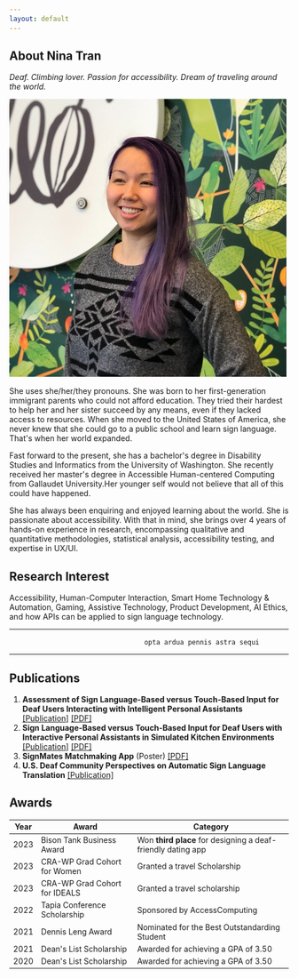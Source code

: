 ```yaml
---
layout: default
---
```

## About Nina Tran
*Deaf. Climbing lover. Passion for accessibility. Dream of traveling around the world.*

<img class="profile-picture" src="prof_pic.jpg">

She uses she/her/they pronouns. She was born to her first-generation immigrant parents who could not afford education. They tried their hardest to help her and her sister succeed by any means, even if they lacked access to resources. When she moved to the United States of America, she never knew that she could go to a public school and learn sign language. That's when her world expanded. 

Fast forward to the present, she has a bachelor's degree in Disability Studies and Informatics from the University of Washington. She recently received her master's degree in Accessible Human-centered Computing from Gallaudet University.Her younger self would not believe that all of this could have happened. 

She has always been enquiring and enjoyed learning about the world. She is passionate about accessibility. With that in mind, she brings over 4 years of hands-on experience in research, encompassing qualitative and quantitative methodologies, statistical analysis, accessibility testing, and expertise in UX/UI. 

## Research Interest

Accessibility, Human-Computer Interaction, Smart Home Technology & Automation, Gaming, Assistive Technology, Product Development, AI Ethics, and how APIs can be applied to sign language technology. 

---
                                      opta ardua pennis astra sequi 

---

## Publications

1. **Assessment of Sign Language-Based versus Touch-Based Input for Deaf Users Interacting with Intelligent Personal Assistants** [[Publication]](https://doi.org/10.1145/3613904.3642094) [[PDF]](alexapdf.pdf)
3. **Sign Language-Based versus Touch-Based Input for Deaf Users with Interactive Personal Assistants in Simulated Kitchen Environments** [[Publication]](https://doi.org/10.1145/3613905.3651075) [[PDF]](alexa2pdf.pdf)
4. **SignMates Matchmaking App** (Poster) [[PDF]](ngaposter.pdf)
5. **U.S. Deaf Community Perspectives on Automatic Sign Language Translation** [[Publication]](https://doi.org/10.1145/3597638.3614507)
   
## Awards

Year | Award | Category
-----|-------|--------
2023 | Bison Tank Business Award  | Won **third place** for designing a deaf-friendly dating app 
2023 | CRA-WP Grad Cohort for Women | Granted a travel Scholarship
2023 | CRA-WP Grad Cohort for IDEALS | Granted a travel scholarship
2022 | Tapia Conference Scholarship | Sponsored by AccessComputing
2021 | Dennis Leng Award | Nominated for the Best Outstandarding Student
2021 | Dean's List Scholarship | Awarded for achieving a GPA of 3.50 
2020 | Dean's List Scholarship | Awarded for achieving a GPA of 3.50 





